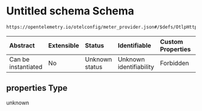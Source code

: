 # Untitled schema Schema

```txt
https://opentelemetry.io/otelconfig/meter_provider.json#/$defs/OtlpHttpMetricExporter/properties
```



| Abstract            | Extensible | Status         | Identifiable            | Custom Properties | Additional Properties | Access Restrictions | Defined In                                                                     |
| :------------------ | :--------- | :------------- | :---------------------- | :---------------- | :-------------------- | :------------------ | :----------------------------------------------------------------------------- |
| Can be instantiated | No         | Unknown status | Unknown identifiability | Forbidden         | Allowed               | none                | [meter\_provider.json\*](../schema/meter_provider.json "open original schema") |

## properties Type

unknown
